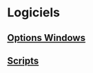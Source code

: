 # Logiciels

## [Options Windows](Logiciels/OptionsWindows/Readme.md)

## [Scripts](Scripts/Readme.md)